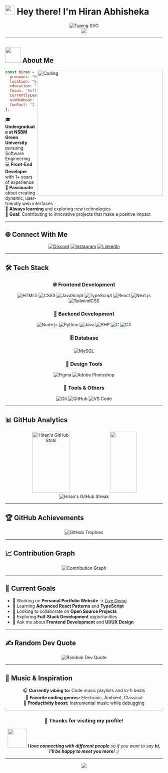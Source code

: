# <img src="https://raw.githubusercontent.com/MartinHeinz/MartinHeinz/master/wave.gif" width="30px" height="30px" /> Hey there! I'm Hiran Abhisheka

<div align="center">
  <img src="https://readme-typing-svg.herokuapp.com?font=Fira+Code&size=32&duration=2800&pause=2000&color=A9FEF7&center=true&vCenter=true&width=940&lines=Software+Engineering+Student;Front-End+Developer;UI%2FUX+Enthusiast;Always+Learning+New+Technologies" alt="Typing SVG" />
</div>

<div align="center">
  <img src="https://komarev.com/ghpvc/?username=Hiran-Abhisheka&style=for-the-badge&color=0891b2&labelColor=1c1917" />
</div>

---

## <img src="https://media.giphy.com/media/VgCDAzcKvsR6OM0uWg/giphy.gif" width="50"> About Me

<img align="right" alt="Coding" width="400" src="https://media.giphy.com/media/SWoSkN6DxTszqIKEqv/giphy.gif">

```javascript
const hiran = {
  pronouns: "He" | "Him",
  location: "Sri Lanka 🇱🇰",
  education: "NSBM Green University",
  focus: "Software Engineering",
  currentlyLearning: ["React", "TypeScript", "Next.js"],
  askMeAbout: ["Web Development", "UI/UX", "JavaScript"],
  funFact: "I debug with console.log() 🐛",
};
```

🎓 **Undergraduate at NSBM Green University** pursuing Software Engineering  
💻 **Front-End Developer** with 1+ years of experience  
🚀 **Passionate** about creating dynamic, user-friendly web interfaces  
🌱 **Always learning** and exploring new technologies  
🎯 **Goal:** Contributing to innovative projects that make a positive impact

---

## 🌐 Connect With Me

<div align="center">
  
[![Discord](https://img.shields.io/badge/Discord-7289DA?style=for-the-badge&logo=discord&logoColor=white&animated=true)](https://discord.gg/abhi3218)
[![Instagram](https://img.shields.io/badge/Instagram-E4405F?style=for-the-badge&logo=instagram&logoColor=white)](https://instagram.com/mr_lofyy)
[![LinkedIn](https://img.shields.io/badge/LinkedIn-0077B5?style=for-the-badge&logo=linkedin&logoColor=white)](https://linkedin.com/in/hiran-abhisheka-3bb78b303)

</div>

---

## 🛠️ Tech Stack

<div align="center">

### 🌐 Frontend Development

![HTML5](https://img.shields.io/badge/HTML5-E34F26?style=for-the-badge&logo=html5&logoColor=white)
![CSS3](https://img.shields.io/badge/CSS3-1572B6?style=for-the-badge&logo=css3&logoColor=white)
![JavaScript](https://img.shields.io/badge/JavaScript-F7DF1E?style=for-the-badge&logo=javascript&logoColor=black)
![TypeScript](https://img.shields.io/badge/TypeScript-007ACC?style=for-the-badge&logo=typescript&logoColor=white)
![React](https://img.shields.io/badge/React-20232A?style=for-the-badge&logo=react&logoColor=61DAFB)
![Next.js](https://img.shields.io/badge/Next.js-000000?style=for-the-badge&logo=next.js&logoColor=white)
![TailwindCSS](https://img.shields.io/badge/Tailwind_CSS-38B2AC?style=for-the-badge&logo=tailwind-css&logoColor=white)

### 🔧 Backend Development

![Node.js](https://img.shields.io/badge/Node.js-43853D?style=for-the-badge&logo=node.js&logoColor=white)
![Python](https://img.shields.io/badge/Python-3776AB?style=for-the-badge&logo=python&logoColor=white)
![Java](https://img.shields.io/badge/Java-ED8B00?style=for-the-badge&logo=java&logoColor=white)
![PHP](https://img.shields.io/badge/PHP-777BB4?style=for-the-badge&logo=php&logoColor=white)
![C](https://img.shields.io/badge/C-00599C?style=for-the-badge&logo=c&logoColor=white)
![C#](https://img.shields.io/badge/C%23-239120?style=for-the-badge&logo=c-sharp&logoColor=white)

### 🗄️ Database

![MySQL](https://img.shields.io/badge/MySQL-005C84?style=for-the-badge&logo=mysql&logoColor=white)

### 🎨 Design Tools

![Figma](https://img.shields.io/badge/Figma-F24E1E?style=for-the-badge&logo=figma&logoColor=white)
![Adobe Photoshop](https://img.shields.io/badge/Adobe%20Photoshop-31A8FF?style=for-the-badge&logo=adobe%20photoshop&logoColor=white)

### 🔧 Tools & Others

![Git](https://img.shields.io/badge/Git-F05032?style=for-the-badge&logo=git&logoColor=white)
![GitHub](https://img.shields.io/badge/GitHub-100000?style=for-the-badge&logo=github&logoColor=white)
![VS Code](https://img.shields.io/badge/VS_Code-0078D4?style=for-the-badge&logo=visual%20studio%20code&logoColor=white)

</div>

---

## 📊 GitHub Analytics

<div align="center">
  <img width="49%" height="195px" src="https://github-readme-stats-sigma-five.vercel.app/api?username=Hiran-Abhisheka&show_icons=true&count_private=true&hide_border=true&title_color=A9FEF7&icon_color=A9FEF7&text_color=c9d1d9&bg_color=0d1117&cache_seconds=86400" alt="Hiran's GitHub Stats" /> 
  <img width="41%" height="195px" src="https://github-readme-stats-sigma-five.vercel.app/api/top-langs/?username=Hiran-Abhisheka&layout=compact&hide_border=true&title_color=A9FEF7&text_color=c9d1d9&bg_color=0d1117&cache_seconds=86400" />
</div>

<div align="center">
  <img src="https://streak-stats.demolab.com/?user=Hiran-Abhisheka&theme=dark&hide_border=true&stroke=0d1117&background=0d1117&ring=A9FEF7&fire=A9FEF7&currStreakLabel=A9FEF7" alt="Hiran's GitHub Streak" />
</div>

---

## 🏆 GitHub Achievements

<div align="center">
  <img src="https://github-profile-trophy.vercel.app/?username=Hiran-Abhisheka&theme=algolia&no-frame=false&no-bg=false&margin-w=4&row=1" alt="GitHub Trophies" />
</div>

---

## 📈 Contribution Graph

<div align="center">
  <img src="https://github-readme-activity-graph.vercel.app/graph?username=Hiran-Abhisheka&bg_color=0d1117&color=A9FEF7&line=A9FEF7&point=FFFFFF&area=true&hide_border=true" alt="Contribution Graph" />
</div>

---

## 🎯 Current Goals

- 🔭 Working on **Personal Portfolio Website** → [Live Demo](https://hiranabhisheka.netlify.app/)
- 🌱 Learning **Advanced React Patterns** and **TypeScript**
- 👯 Looking to collaborate on **Open Source Projects**
- 🤔 Exploring **Full-Stack Development** opportunities
- 💬 Ask me about **Frontend Development** and **UI/UX Design**

---

## ✍️ Random Dev Quote

<div align="center">
  <img src="https://quotes-github-readme.vercel.app/api?type=horizontal&theme=dark" alt="Random Dev Quote" />
</div>

---

## 🎵 Music & Inspiration

<div align="center">
  
🎧 **Currently vibing to:** Code music playlists and lo-fi beats  
🎼 **Favorite coding genres:** Electronic, Ambient, Classical  
🎵 **Productivity boost:** Instrumental music while debugging

</div>

---

<div align="center">
  
### 💖 Thanks for visiting my profile!

<img src="https://media.giphy.com/media/LnQjpWaON8nhr21vNW/giphy.gif" width="60"> <em><b>I love connecting with different people</b> so if you want to say <b>hi, I'll be happy to meet you more!</b> :)</em>

</div>

---

<div align="center">
  <img src="https://visitcount.itsvg.in/api?id=Hiran-Abhisheka&icon=2&color=6&pretty=true" />
</div>
